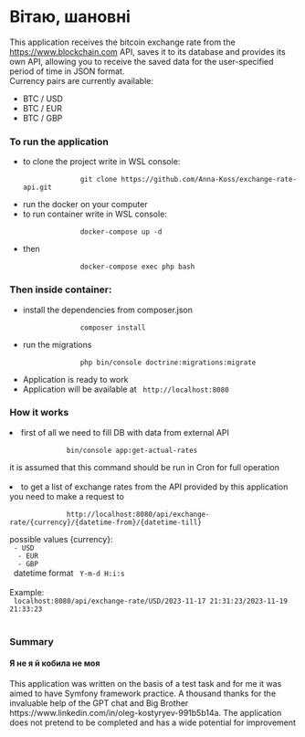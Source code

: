 # Вітаю, шановні

This application receives the bitcoin exchange rate from the https://www.blockchain.com API, 
saves it to its database and provides its own API, allowing you to receive the saved data 
for the user-specified period of time in JSON format. <br>
Currency pairs are currently available:
- BTC / USD <br>
- BTC / EUR <br>
- BTC / GBP <br>

<h3> To run the application</h3>
<ul>
<li> to clone the project write in WSL console:  </li>
<pre>           <code> git clone https://github.com/Anna-Koss/exchange-rate-api.git </code></pre> 
<li> run the docker on your computer</li>
<li> to run container write in WSL console:</li> 
 <pre>           <code> docker-compose up -d </code></pre>
<li> then </li>
<pre>           <code> docker-compose exec php bash </code></pre> 
</ul>

<h3> Then inside container: </h3>
<ul>
<li> install the dependencies from composer.json</li>
<pre>           <code> composer install </code></pre> 
<li> run the migrations </li>
<pre>           <code> php bin/console doctrine:migrations:migrate </code></pre> 
<li> Application is ready to work </li>
<li> Application will be available at <code> http://localhost:8080 </code> </li>
</ul>



<h3>How it works</h3>
<li>first of all we need to fill DB with data from external API</li>
<pre>           <code> bin/console app:get-actual-rates </code></pre> 
it is assumed that this command should be run in Cron for full operation <br><br>
<li>to get a list of exchange rates from the API provided by this application
you need to make a request to 
<pre>           <code> http://localhost:8080/api/exchange-rate/{currency}/{datetime-from}/{datetime-till} </code></pre>
possible values {currency}: <br>
<code> - USD <br> </code> 
<code> - EUR <br> </code> 
<code> - GBP <br> </code> 
datetime format <code> Y-m-d H:i:s </code> </li>
<br>
Example: <br>
<code> localhost:8080/api/exchange-rate/USD/2023-11-17 21:31:23/2023-11-19 21:33:23 </code> 
<br>
<br>
<h3>Summary</h3>
<h4>Я не я й кобила не моя</h4>
This application was written on the basis of a test task and for me it was aimed to have  Symfony framework practice. A thousand thanks for the invaluable help of the GPT chat and Big Brother
<a> https://www.linkedin.com/in/oleg-kostyryev-991b5b14a</a>. The application does not pretend to be completed
and has a wide potential for improvement

<br>
<br>
<br>
<br>
<br>
